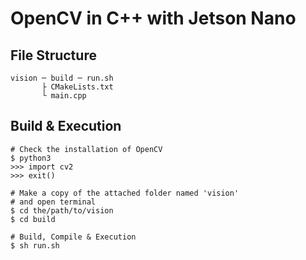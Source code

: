 # OpenCV in C++ with Jetson Nano
## File Structure
```
vision ─ build ─ run.sh
       ├ CMakeLists.txt
       └ main.cpp
```

## Build & Execution
```
# Check the installation of OpenCV
$ python3
>>> import cv2
>>> exit()

# Make a copy of the attached folder named 'vision'
# and open terminal
$ cd the/path/to/vision
$ cd build

# Build, Compile & Execution 
$ sh run.sh
```
